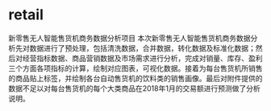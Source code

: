# retail
新零售无人智能售货机商务数据分析项目
本次新零售无人智能售货机商务数据分析先对数据进行了预处理，包括清洗数据，合并数据，转化数据及标准化数据；然后对经营指标数据、商品营销数据及市场需求进行分析，完成对销量、库存、盈利三个方面各项指标的计算，绘制对应图表，可视化数据。接着为每台售货机所销售的商品贴上标签，并绘制各台自动售货机的饮料类的销售画像。最后对附件提供的数据不足以对每台售货机的每个大类商品在2018年1月的交易额进行预测做了分析说明。
